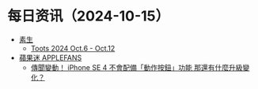 ﻿# 每日资讯（2024-10-15）

- [素生](http://z.arlmy.me/atom.xml)
  - [Toots 2024 Oct.6 - Oct.12](http://z.arlmy.me/posts/MastodonArchives/2024/MastodonTootsArchives_20241012/)
- [蘋果迷 APPLEFANS](https://applefans.today/feed/)
  - [傳聞變動！ iPhone SE 4 不會配備「動作按鈕」功能 那還有什麼升級變化？](https://applefans.today/2024-10-iphone-se-4-action-button-rumors/)
